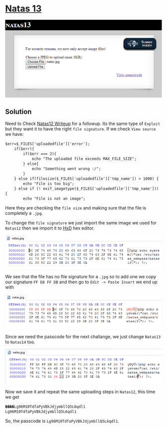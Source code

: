 # [Natas 13](http://natas13.natas.labs.overthewire.org/)

![0](https://github.com/GHAFRI/Writeups/blob/master/Web/OverTheWire/Natas/Natas13/0.png)

## Solution

Need to Check [Natas12 Writeup](https://github.com/GHAFRI/Writeups/blob/master/Web/OverTheWire/Natas/Natas12/Natas12.md) for a followup.
Its the same type of `Exploit` but they want it to have the right `file signature`.
If we check `View source` we have:
```
$err=$_FILES['uploadedfile']['error']; 
    if($err){ 
        if($err === 2){ 
            echo "The uploaded file exceeds MAX_FILE_SIZE"; 
        } else{ 
            echo "Something went wrong :/"; 
        } 
    } else if(filesize($_FILES['uploadedfile']['tmp_name']) > 1000) { 
        echo "File is too big"; 
    } else if (! exif_imagetype($_FILES['uploadedfile']['tmp_name'])) { 
        echo "File is not an image"; 
```
Here they are checking the `file size` and making sure that the file is completely a `.jpg`.

To change the `file signature` we just import the same image we used for `Natas12` then we import it to [HxD](https://mh-nexus.de/en/hxd/) hex editor.

![1](https://github.com/GHAFRI/Writeups/blob/master/Web/OverTheWire/Natas/Natas13/1.png)

We see that the file has no file signature for a `.jpg` so to add one we copy our signature `FF D8 FF DB` and then go to `Edit -> Paste Insert` we end up with

![2](https://github.com/GHAFRI/Writeups/blob/master/Web/OverTheWire/Natas/Natas13/2.png)

Since we need the passcode for the next challange, we just change `Natas13` to `Natas14` too.

![3](https://github.com/GHAFRI/Writeups/blob/master/Web/OverTheWire/Natas/Natas13/3.png)

Now we save it and repeat the same uploading steps in `Natas12`, this time we get
```
����Lg96M10TdfaPyVBkJdjymbllQ5L6qdl1 
Lg96M10TdfaPyVBkJdjymbllQ5L6qdl1
```

So, the passcode is `Lg96M10TdfaPyVBkJdjymbllQ5L6qdl1`.


 		
